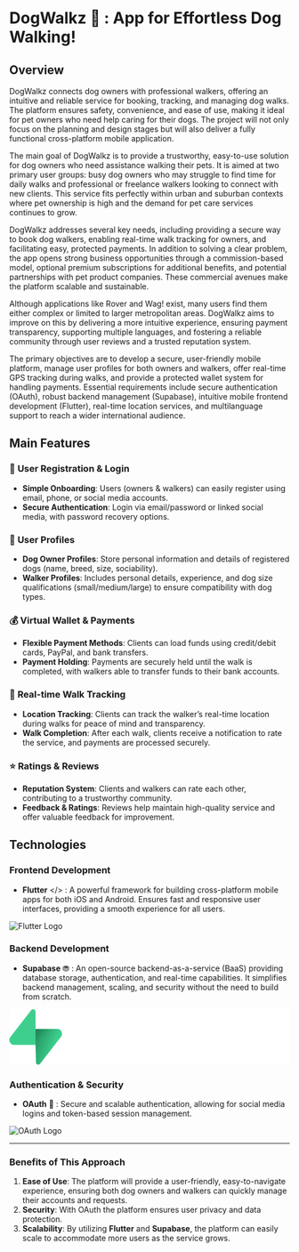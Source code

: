 # DogWalkz 🐾  : App for Effortless Dog Walking! 

## Overview

DogWalkz connects dog owners with professional walkers, offering an intuitive and reliable service for booking, tracking, and managing dog walks. The platform ensures safety, convenience, and ease of use, making it ideal for pet owners who need help caring for their dogs. The project will not only focus on the planning and design stages but will also deliver a fully functional cross-platform mobile application.

The main goal of DogWalkz is to provide a trustworthy, easy-to-use solution for dog owners who need assistance walking their pets. It is aimed at two primary user groups: busy dog owners who may struggle to find time for daily walks and professional or freelance walkers looking to connect with new clients. This service fits perfectly within urban and suburban contexts where pet ownership is high and the demand for pet care services continues to grow.

DogWalkz addresses several key needs, including providing a secure way to book dog walkers, enabling real-time walk tracking for owners, and facilitating easy, protected payments. In addition to solving a clear problem, the app opens strong business opportunities through a commission-based model, optional premium subscriptions for additional benefits, and potential partnerships with pet product companies. These commercial avenues make the platform scalable and sustainable.

Although applications like Rover and Wag! exist, many users find them either complex or limited to larger metropolitan areas. DogWalkz aims to improve on this by delivering a more intuitive experience, ensuring payment transparency, supporting multiple languages, and fostering a reliable community through user reviews and a trusted reputation system.

The primary objectives are to develop a secure, user-friendly mobile platform, manage user profiles for both owners and walkers, offer real-time GPS tracking during walks, and provide a protected wallet system for handling payments. Essential requirements include secure authentication (OAuth), robust backend management (Supabase), intuitive mobile frontend development (Flutter), real-time location services, and multilanguage support to reach a wider international audience.

## Main Features

### 📝 **User Registration & Login**
- **Simple Onboarding**: Users (owners & walkers) can easily register using email, phone, or social media accounts.
- **Secure Authentication**: Login via email/password or linked social media, with password recovery options.

### 👤 **User Profiles**
- **Dog Owner Profiles**: Store personal information and details of registered dogs (name, breed, size, sociability).
- **Walker Profiles**: Includes personal details, experience, and dog size qualifications (small/medium/large) to ensure compatibility with dog types.

### 💰 **Virtual Wallet & Payments**
- **Flexible Payment Methods**: Clients can load funds using credit/debit cards, PayPal, and bank transfers.
- **Payment Holding**: Payments are securely held until the walk is completed, with walkers able to transfer funds to their bank accounts.

### 📍 **Real-time Walk Tracking**
- **Location Tracking**: Clients can track the walker’s real-time location during walks for peace of mind and transparency.
- **Walk Completion**: After each walk, clients receive a notification to rate the service, and payments are processed securely.

### ⭐ **Ratings & Reviews**
- **Reputation System**: Clients and walkers can rate each other, contributing to a trustworthy community.
- **Feedback & Ratings**: Reviews help maintain high-quality service and offer valuable feedback for improvement.

## Technologies

### **Frontend Development**
- **Flutter** </> : A powerful framework for building cross-platform mobile apps for both iOS and Android. Ensures fast and responsive user interfaces, providing a smooth experience for all users.

<img src="https://storage.googleapis.com/cms-storage-bucket/4fd0db61df0567c0f352.png" alt="Flutter Logo" height="100"/>


### **Backend Development**
- **Supabase** ⛃ : An open-source backend-as-a-service (BaaS) providing database storage, authentication, and real-time capabilities. It simplifies backend management, scaling, and security without the need to build from scratch.

<img src="https://raw.githubusercontent.com/supabase/supabase/master/packages/common/assets/images/supabase-logo-wordmark--dark.png" alt="Supabase Logo" height="100"/>


### **Authentication & Security**
- **OAuth** 🔐 : Secure and scalable authentication, allowing for social media logins and token-based session management.

<img src="https://oauth.net/images/oauth-logo-square.png" alt="OAuth Logo" height="100"/> 


---

### Benefits of This Approach

1. **Ease of Use**: The platform will provide a user-friendly, easy-to-navigate experience, ensuring both dog owners and walkers can quickly manage their accounts and requests.
2. **Security**: With OAuth the platform ensures user privacy and data protection.
3. **Scalability**: By utilizing **Flutter** and **Supabase**, the platform can easily scale to accommodate more users as the service grows.